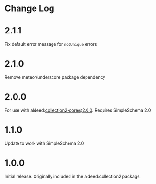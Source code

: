 # Change Log

# 2.1.1

Fix default error message for `notUnique` errors

# 2.1.0

Remove meteor/underscore package dependency

# 2.0.0

For use with aldeed:collection2-core@2.0.0. Requires SimpleSchema 2.0

# 1.1.0

Update to work with SimpleSchema 2.0

# 1.0.0

Initial release. Originally included in the aldeed:collection2 package.